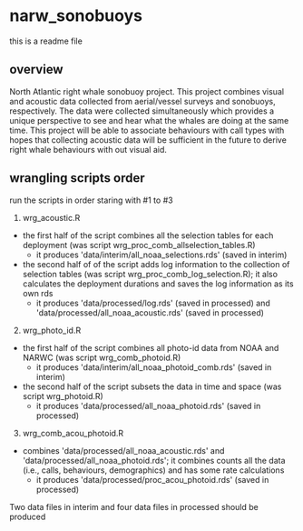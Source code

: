 # narw_sonobuoys
this is a readme file

## overview
North Atlantic right whale sonobuoy project. This project combines visual and 
acoustic data collected from aerial/vessel surveys and sonobuoys, respectively. 
The data were collected simultaneously which provides a unique perspective to 
see and hear what the whales are doing at the same time. This project will be 
able to associate behaviours with call types with hopes that collecting acoustic 
data will be sufficient in the future to derive right whale behaviours with out 
visual aid. 

## wrangling scripts order
run the scripts in order staring with #1 to #3 
1. wrg_acoustic.R
  - the first half of the script combines all the selection tables for each
  deployment (was script wrg_proc_comb_allselection_tables.R)
    - it produces 'data/interim/all_noaa_selections.rds' (saved in interim)
  - the second half of of the script adds log information to the collection of
  selection tables (was script wrg_proc_comb_log_selection.R); it also calculates 
  the deployment durations and saves the log information as its own rds
    - it produces 'data/processed/log.rds' (saved in processed) and
    'data/processed/all_noaa_acoustic.rds' (saved in processed)
2. wrg_photo_id.R 
  - the first half of the script combines all photo-id data from NOAA and NARWC
  (was script wrg_comb_photoid.R)
    - it produces 'data/interim/all_noaa_photoid_comb.rds' (saved in interim)
  - the second half of the script subsets the data in time and space (was script 
  wrg_photoid.R)
    - it produces 'data/processed/all_noaa_photoid.rds' (saved in processed)
3. wrg_comb_acou_photoid.R
  - combines 'data/processed/all_noaa_acoustic.rds' and 
  'data/processed/all_noaa_photoid.rds'; it combines counts all the data (i.e., calls,
  behaviours, demographics) and has some rate calculations 
    - it produces 'data/processed/proc_acou_photoid.rds' (saved in processed)

Two data files in interim and four data files in processed should be produced